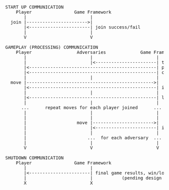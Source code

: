 <pre>
START UP COMMUNICATION
    Player                Game Framework
       |                        |
  join |----------------------->|
       |<-----------------------| join success/fail
       |                        |
       V                        V

GAMEPLAY (PROCESSING) COMMUNICATION
    Player                 Adversaries             Game Framework
       |                        |                        |
       |                        |<-----------------------| total level layout (to all)
       |<------------------------------------------------| players left (to all)
       |<------------------------------------------------| current room layout (to each)
       |                        |                        |
  move |------------------------------------------------>|
       |<------------------------------------------------| invalid/valid, tile interaction result
       |                        |                        |
       |<------------------------------------------------| level won? (to all)
       |                        |                        |
      ...      repeat moves for each player joined      ...
       |                        |                        |
       |                        |                        |
       |                   move |----------------------->|
       |                        |<-----------------------| invalid/valid, tile interaction result
       |                        |                        |
       |                       ...  for each adversary  ...
       |                        |                        |
       V                        V                        V

SHUTDOWN COMMUNICATION
    Player                Game Framework
       |                        |
       |<-----------------------| final game results, win/lose, score, time, etc...
       |                        |           (pending design updates)
       X                        X
</pre>
